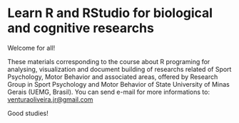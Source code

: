 # Learn R and RStudio for  biological and cognitive researchs

Welcome for all!

These materials corresponding to the course about R programing for analysing, visualization and document building of researchs related of Sport Psychology, Motor Behavior and associated areas, offered by Research Group in Sport Psychology and Motor Behavior of State University of Minas Gerais (UEMG, Brasil).
You can send e-mail for  more informations to: venturaoliveira.jr@gmail.com

Good studies!
